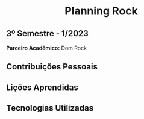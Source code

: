 <h1 align="center"> Planning Rock </h1>

<h2> 3º Semestre - 1/2023 </h2>

**Parceiro Acadêmico:** Dom Rock

<h2> Contribuições Pessoais </h2>

<h2> Lições Aprendidas </h2>

<h2> Tecnologias Utilizadas </h2>




